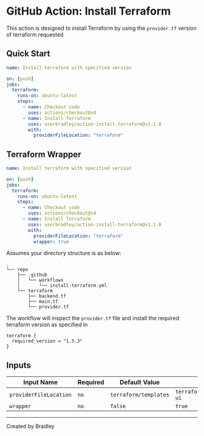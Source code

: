 # GitHub Action: Install Terraform

This action is designed to install Terraform by using the `provider.tf` version of terraform requested

## Quick Start

```yaml
name: Install terraform with specified version

on: [push]
jobs:
  terraform:
    runs-on: ubuntu-latest
    steps:
      - name: Checkout code
        uses: actions/checkout@v4
      - name: Install Terraform
        uses: userbradley/action-install-terraform@v1.1.0
        with:
          providerFileLocation: "terraform"
```

## Terraform Wrapper

```yaml
name: Install terraform with specified version

on: [push]
jobs:
  terraform:
    runs-on: ubuntu-latest
    steps:
      - name: Checkout code
        uses: actions/checkout@v4
      - name: Install Terraform
        uses: userbradley/action-install-terraform@v1.1.0
        with:
          providerFileLocation: "terraform"
          wrapper: true
```

Assumes your directory structure is as below:

```text
.
└── repo
    ├── .github
    │   └── workflows
    │       └── install-terraform.yml
    └── terraform
        ├── backend.tf
        ├── main.tf
        └── provider.tf
```

The workflow will inspect the `provider.tf` file and install the required terraform version as specified in

```hcl
terraform {
  required_version = "1.5.3"
}
```

## Inputs

| Input Name             | Required | Default Value         | Example                          |
|------------------------|----------|-----------------------|----------------------------------|
| `providerFileLocation` | `no`     | `terraform/templates` | `terraform/deployments/puppy-ui` |
| `wrapper`              | `no`     | `false`               | `true`                           |

---

Created by Bradley
